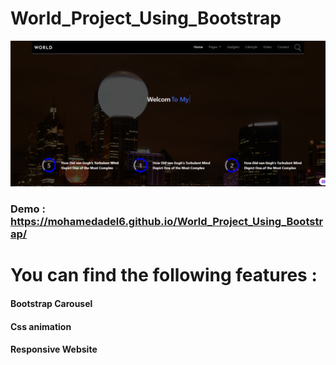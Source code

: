 # World_Project_Using_Bootstrap
![](/assets/Images/New/Readme/4.png)
### Demo :  https://mohamedadel6.github.io/World_Project_Using_Bootstrap/
# You can find the following features : 
####  Bootstrap Carousel
####  Css animation
####  Responsive Website
